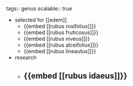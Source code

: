 tags:: genus
scalable:: true

- selected for [[edem]]
	- {{embed [[rubus rosifolius]]}}
	- {{embed [[rubus fruticosus]]}}
	- {{embed [[rubus niveus]]}}
	- {{embed [[rubus alceifolius]]}}
	- {{embed [[rubus lineautus]]}}
- research
	- {{embed [[rubus idaeus]]}}
		-